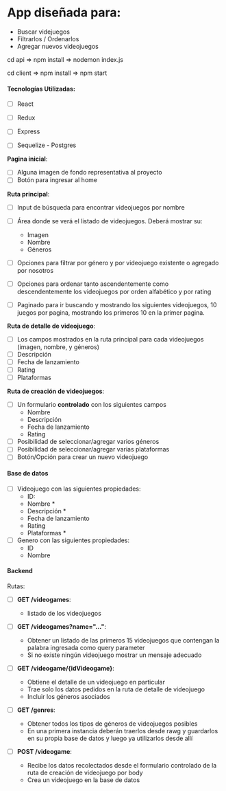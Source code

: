 # App diseñada para: 

  - Buscar videjuegos
  - Filtrarlos / Ordenarlos
  - Agregar nuevos videojuegos

cd api => npm install => nodemon index.js

cd client => npm install => npm start

#### Tecnologías Utilizadas:
- [ ] React
- [ ] Redux
- [ ] Express
- [ ] Sequelize - Postgres


__Pagina inicial__: 
- [ ] Alguna imagen de fondo representativa al proyecto
- [ ] Botón para ingresar al home 

__Ruta principal__:
- [ ] Input de búsqueda para encontrar videojuegos por nombre
- [ ] Área donde se verá el listado de videojuegos. Deberá mostrar su:
  - Imagen
  - Nombre
  - Géneros
- [ ] Opciones para filtrar por género y por videojuego existente o agregado por nosotros
- [ ] Opciones para ordenar tanto ascendentemente como descendentemente los videojuegos por orden alfabético y por rating
- [ ] Paginado para ir buscando y mostrando los siguientes videojuegos, 10 juegos por pagina, mostrando los primeros 10 en la primer pagina.


__Ruta de detalle de videojuego__: 
- [ ] Los campos mostrados en la ruta principal para cada videojuegos (imagen, nombre, y géneros)
- [ ] Descripción
- [ ] Fecha de lanzamiento
- [ ] Rating
- [ ] Plataformas

__Ruta de creación de videojuegos__: 
- [ ] Un formulario __controlado__ con los siguientes campos
  - Nombre
  - Descripción
  - Fecha de lanzamiento
  - Rating
- [ ] Posibilidad de seleccionar/agregar varios géneros
- [ ] Posibilidad de seleccionar/agregar varias plataformas
- [ ] Botón/Opción para crear un nuevo videojuego

#### Base de datos

- [ ] Videojuego con las siguientes propiedades:
  - ID:
  - Nombre *
  - Descripción *
  - Fecha de lanzamiento
  - Rating
  - Plataformas *
- [ ] Genero con las siguientes propiedades:
  - ID
  - Nombre



#### Backend

Rutas:

- [ ] __GET /videogames__:
  - listado de los videojuegos
  
- [ ] __GET /videogames?name="..."__:
  - Obtener un listado de las primeros 15 videojuegos que contengan la palabra ingresada como query parameter
  - Si no existe ningún videojuego mostrar un mensaje adecuado
- [ ] __GET /videogame/{idVideogame}__:
  - Obtiene el detalle de un videojuego en particular
  - Trae solo los datos pedidos en la ruta de detalle de videojuego
  - Incluir los géneros asociados
- [ ] __GET /genres__:
  - Obtener todos los tipos de géneros de videojuegos posibles
  - En una primera instancia deberán traerlos desde rawg y guardarlos en su propia base de datos y luego ya utilizarlos desde allí
- [ ] __POST /videogame__:
  - Recibe los datos recolectados desde el formulario controlado de la ruta de creación de videojuego por body
  - Crea un videojuego en la base de datos

